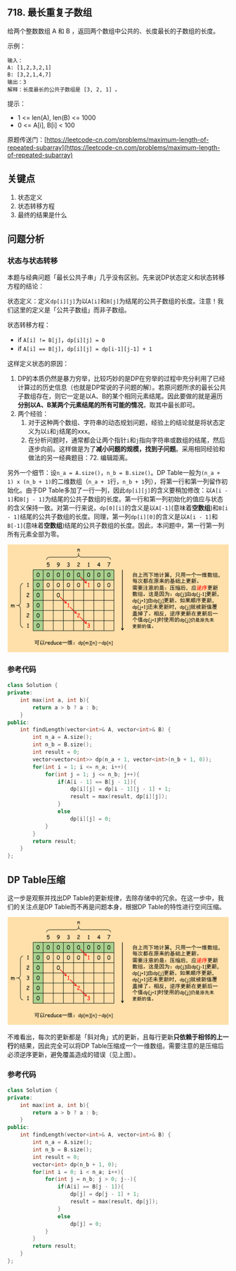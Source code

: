 ## 718. 最长重复子数组

给两个整数数组 A 和 B ，返回两个数组中公共的、长度最长的子数组的长度。

示例：

``` text
输入：
A: [1,2,3,2,1]
B: [3,2,1,4,7]
输出：3
解释：长度最长的公共子数组是 [3, 2, 1] 。
```

提示：

+ 1 <= len(A), len(B) <= 1000
+ 0 <= A\[i\], B\[i\] < 100

原题传送门：[https://leetcode-cn.com/problems/maximum-length-of-repeated-subarray](https://leetcode-cn.com/problems/maximum-length-of-repeated-subarray)

## 关键点

1. 状态定义
2. 状态转移方程
3. 最终的结果是什么

## 问题分析

### 状态与状态转移

本题与经典问题「最长公共子串」几乎没有区别。先来说DP状态定义和状态转移方程的结论：

状态定义：定义`dp[i][j]`为以`A[i]`和`B[j]`为结尾的公共子数组的长度。注意！我们这里的定义是「公共子数组」而非子数组。

状态转移方程：

+ if `A[i] != B[j]`，`dp[i][j] = 0`
+ if `A[i] == B[j]`，`dp[i][j] = dp[i-1][j-1] + 1`

这样定义状态的原因：

1. DP的本质仍然是暴力穷举，比较巧妙的是DP在穷举的过程中充分利用了已经计算过的历史信息（也就是DP常说的子问题的解）。若原问题所求的最长公共子数组存在，则它一定是以A、B的某个相同元素结尾。因此要做的就是遍历**分别以A、B某两个元素结尾的所有可能的情况**，取其中最长即可。
2. 两个经验：
   1. 对于这种两个数组、字符串的动态规划问题，经验上的结论就是将状态定义为以`i`和`j`结尾的xxx。
   2. 在分析问题时，通常都会让两个指针`i`和`j`指向字符串或数组的结尾，然后逐步向前。这样做是为了**减小问题的规模，找到子问题**。采用相同经验和做法的另一经典题目：72. 编辑距离。

另外一个细节：设`n_a = A.size()`，`n_b = B.size()`。DP Table一般为`(n_a + 1) x (n_b + 1)`的二维数组（`n_a + 1`行，`n_b + 1`列），将第一行和第一列留作初始化。由于DP Table多加了一行一列，因此`dp[i][j]`的含义要稍加修改：以`A[i - 1]`和`B[j - 1]`为结尾的公共子数组的长度。第一行和第一列初始化的值应与状态的含义保持一致。对第一行来说，`dp[0][i]`的含义是以`A[-1]`(意味着**空数组**)和`B[i - 1]`结尾的公共子数组的长度。同理，第一列`dp[i][0]`的含义是以`A[i - 1]`和`B[-1]`(意味着**空数组**)结尾的公共子数组的长度。因此，本问题中，第一行第一列所有元素全部为零。

![DP_Table](./最长重复子数组/DP_Table与状态压缩.png)

### 参考代码

``` c++
class Solution {
private:
    int max(int a, int b){
        return a > b ? a : b;
    }
public:
    int findLength(vector<int>& A, vector<int>& B) {
        int n_a = A.size();
        int n_b = B.size();
        int result = 0;
        vector<vector<int>> dp(n_a + 1, vector<int>(n_b + 1, 0));
        for(int i = 1; i <= n_a; i++){
            for(int j = 1; j <= n_b; j++){
                if(A[i - 1] == B[j - 1]){
                    dp[i][j] = dp[i - 1][j - 1] + 1;
                    result = max(result, dp[i][j]);
                }
                else
                    dp[i][j] = 0;
            }
        }
        return result;
    }
};
```

## DP Table压缩

这一步是观察并找出DP Table的更新规律，去除存储中的冗余。在这一步中，我们的关注点是DP Table而不再是问题本身，根据DP Table的特性进行空间压缩。

![DP Table](./最长重复子数组/DP_Table与状态压缩.png)

不难看出，每次的更新都是「斜对角」式的更新，且每行更新**只依赖于相邻的上一行**的结果，因此完全可以将DP Table压缩成一个一维数组。需要注意的是压缩后必须逆序更新，避免覆盖造成的错误（见上图）。

### 参考代码

``` c++
class Solution {
private:
    int max(int a, int b){
        return a > b ? a : b;
    }
public:
    int findLength(vector<int>& A, vector<int>& B) {
        int n_a = A.size();
        int n_b = B.size();
        int result = 0;
        vector<int> dp(n_b + 1, 0);
        for(int i = 0; i < n_a; i++){
            for(int j = n_b; j > 0; j--){
                if(A[i] == B[j - 1]){
                    dp[j] = dp[j - 1] + 1;
                    result = max(result, dp[j]);
                }
                else
                    dp[j] = 0;
            }
        }
        return result;
    }
};
```
